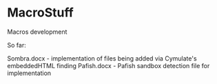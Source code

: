 # MacroStuff
Macros development

So far:

Sombra.docx - implementation of files being added via Cymulate's embeddedHTML finding
Pafish.docx - Pafish sandbox detection file for implementation
